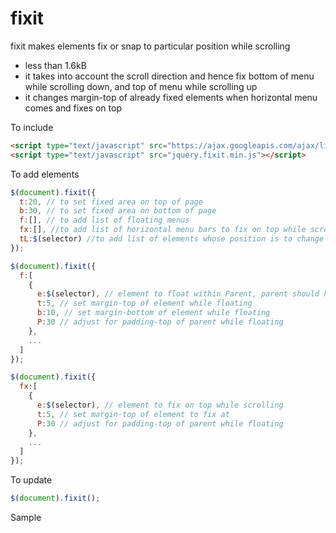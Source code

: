 # fixit

fixit makes elements fix or snap to particular position while scrolling
* less than 1.6kB
* it takes into account the scroll direction and hence fix bottom of menu while scrolling down, and top of menu while scrolling up
* it changes margin-top of already fixed elements when horizontal menu comes and fixes on top

To include
```html
<script type="text/javascript" src="https://ajax.googleapis.com/ajax/libs/jquery/1.11.1/jquery.min.js"></script>
<script type="text/javascript" src="jquery.fixit.min.js"></script>
```

To add elements
```javascript
$(document).fixit({
  t:20, // to set fixed area on top of page
  b:30, // to set fixed area on bottom of page
  f:[], // to add list of floating menus
  fx:[], //to add list of horizontal menu bars to fix on top while scrolling
  tL:$(selector) //to add list of elements whose position is to change when fx elements fixes on top and changes windows view area
});

$(document).fixit({
  f:[
    {
      e:$(selector), // element to float within Parent, parent should have greater height than element
      t:5, // set margin-top of element while floating
      b:10, // set margin-bottom of element while floating
      P:30 // adjust for padding-top of parent while floating
    },
    ...
  ]
});

$(document).fixit({
  fx:[
    {
      e:$(selector), // element to fix on top while scrolling
      t:5, // set margin-top of element to fix at
      P:30 // adjust for padding-top of parent while floating
    },
    ...
  ]
});
```

To update
```javascript
$(document).fixit();
```

Sample
```html
```
